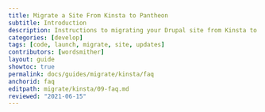 ```yaml
---
title: Migrate a Site From Kinsta to Pantheon
subtitle: Introduction
description: Instructions to migrating your Drupal site from Kinsta to Pantheon.
categories: [develop]
tags: [code, launch, migrate, site, updates]
contributors: [wordsmither]
layout: guide
showtoc: true
permalink: docs/guides/migrate/kinsta/faq
anchorid: faq
editpath: migrate/kinsta/09-faq.md
reviewed: "2021-06-15"
---
```


<Partial file="migrate/faq.md" />

<Partial file="migrate/faq-wordpress.md" />

<Partial file="migrate/faq-drupal.md" />
